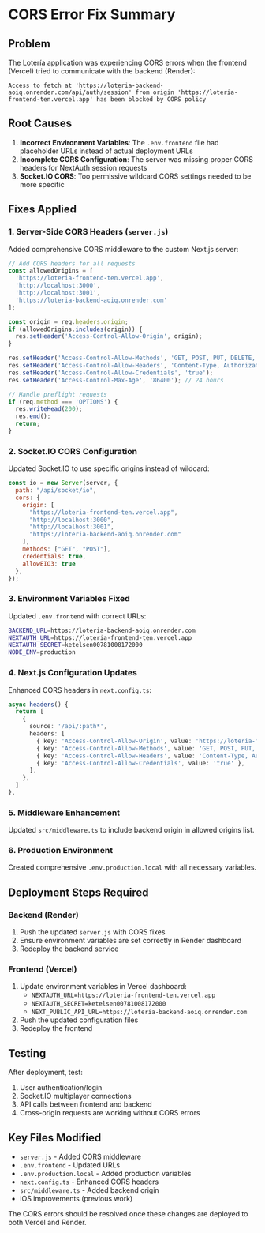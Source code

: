 # CORS Error Fix Summary

## Problem
The Lotería application was experiencing CORS errors when the frontend (Vercel) tried to communicate with the backend (Render):

```
Access to fetch at 'https://loteria-backend-aoiq.onrender.com/api/auth/session' from origin 'https://loteria-frontend-ten.vercel.app' has been blocked by CORS policy
```

## Root Causes
1. **Incorrect Environment Variables**: The `.env.frontend` file had placeholder URLs instead of actual deployment URLs
2. **Incomplete CORS Configuration**: The server was missing proper CORS headers for NextAuth session requests
3. **Socket.IO CORS**: Too permissive wildcard CORS settings needed to be more specific

## Fixes Applied

### 1. Server-Side CORS Headers (`server.js`)
Added comprehensive CORS middleware to the custom Next.js server:

```javascript
// Add CORS headers for all requests
const allowedOrigins = [
  'https://loteria-frontend-ten.vercel.app',
  'http://localhost:3000',
  'http://localhost:3001',
  'https://loteria-backend-aoiq.onrender.com'
];

const origin = req.headers.origin;
if (allowedOrigins.includes(origin)) {
  res.setHeader('Access-Control-Allow-Origin', origin);
}

res.setHeader('Access-Control-Allow-Methods', 'GET, POST, PUT, DELETE, OPTIONS');
res.setHeader('Access-Control-Allow-Headers', 'Content-Type, Authorization, X-Requested-With');
res.setHeader('Access-Control-Allow-Credentials', 'true');
res.setHeader('Access-Control-Max-Age', '86400'); // 24 hours

// Handle preflight requests
if (req.method === 'OPTIONS') {
  res.writeHead(200);
  res.end();
  return;
}
```

### 2. Socket.IO CORS Configuration
Updated Socket.IO to use specific origins instead of wildcard:

```javascript
const io = new Server(server, {
  path: "/api/socket/io",
  cors: {
    origin: [
      "https://loteria-frontend-ten.vercel.app",
      "http://localhost:3000",
      "http://localhost:3001",
      "https://loteria-backend-aoiq.onrender.com"
    ],
    methods: ["GET", "POST"],
    credentials: true,
    allowEIO3: true
  },
});
```

### 3. Environment Variables Fixed
Updated `.env.frontend` with correct URLs:

```bash
BACKEND_URL=https://loteria-backend-aoiq.onrender.com
NEXTAUTH_URL=https://loteria-frontend-ten.vercel.app
NEXTAUTH_SECRET=ketelsen00781008172000
NODE_ENV=production
```

### 4. Next.js Configuration Updates
Enhanced CORS headers in `next.config.ts`:

```typescript
async headers() {
  return [
    {
      source: '/api/:path*',
      headers: [
        { key: 'Access-Control-Allow-Origin', value: 'https://loteria-frontend-ten.vercel.app' },
        { key: 'Access-Control-Allow-Methods', value: 'GET, POST, PUT, DELETE, OPTIONS' },
        { key: 'Access-Control-Allow-Headers', value: 'Content-Type, Authorization, Cookie, next-auth.csrf-token, next-auth.callback-url, next-auth.session-token' },
        { key: 'Access-Control-Allow-Credentials', value: 'true' },
      ],
    },
  ]
},
```

### 5. Middleware Enhancement
Updated `src/middleware.ts` to include backend origin in allowed origins list.

### 6. Production Environment
Created comprehensive `.env.production.local` with all necessary variables.

## Deployment Steps Required

### Backend (Render)
1. Push the updated `server.js` with CORS fixes
2. Ensure environment variables are set correctly in Render dashboard
3. Redeploy the backend service

### Frontend (Vercel)
1. Update environment variables in Vercel dashboard:
   - `NEXTAUTH_URL=https://loteria-frontend-ten.vercel.app`
   - `NEXTAUTH_SECRET=ketelsen00781008172000`
   - `NEXT_PUBLIC_API_URL=https://loteria-backend-aoiq.onrender.com`
2. Push the updated configuration files
3. Redeploy the frontend

## Testing
After deployment, test:
1. User authentication/login
2. Socket.IO multiplayer connections
3. API calls between frontend and backend
4. Cross-origin requests are working without CORS errors

## Key Files Modified
- `server.js` - Added CORS middleware
- `.env.frontend` - Updated URLs
- `.env.production.local` - Added production variables
- `next.config.ts` - Enhanced CORS headers
- `src/middleware.ts` - Added backend origin
- iOS improvements (previous work)

The CORS errors should be resolved once these changes are deployed to both Vercel and Render.
